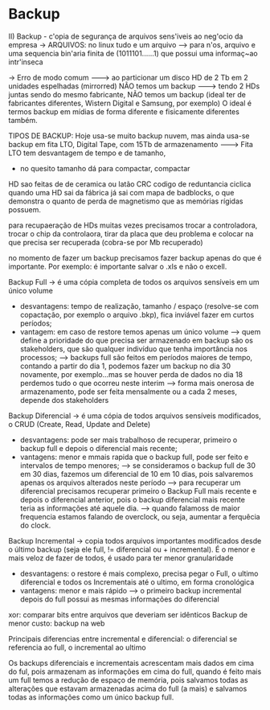 # Backup

II) Backup - c'opia de segurança de arquivos sens'iveis ao neg'ocio da empresa -> ARQUIVOS: no linux tudo e um arquivo --> para n'os, arquivo e uma sequencia bin'aria finita de (1011101......1) que possui uma informaç\~ao intr'inseca

\-> Erro de modo comum ---> ao particionar um disco HD de 2 Tb em 2 unidades espelhadas (mirrorred) NÃO temos um backup ---> tendo 2 HDs juntas sendo do mesmo fabricante, NÃO temos um backup (ideal ter de fabricantes diferentes, Wistern Digital e Samsung, por exemplo) O ideal é termos backup em mídias de forma diferente e fisicamente diferentes também.

TIPOS DE BACKUP: Hoje usa-se muito backup nuvem, mas ainda usa-se backup em fita LTO, Digital Tape, com 15Tb de armazenamento ---> Fita LTO tem desvantagem de tempo e de tamanho,

* no quesito tamanho dá para compactar, compactar

HD sao feitas de de ceramica ou latão CRC codigo de reduntancia ciclica quando uma HD sai da fábrica já sai com mapa de badblocks, o que demonstra o quanto de perda de magnetismo que as memórias rígidas possuem.

para recupaeração de HDs muitas vezes precisamos trocar a controladora, trocar o chip da controlaora, tirar da placa que deu problema e colocar na que precisa ser recuperada (cobra-se por Mb recuperado)

no momento de fazer um backup precisamos fazer backup apenas do que é importante. Por exemplo: é importante salvar o .xls e não o excell.

Backup Full -> é uma cópia completa de todos os arquivos sensíveis em um único volume

* desvantagens: tempo de realização, tamanho / espaço (resolve-se com copactação, por exemplo o arquivo .bkp), fica inviável fazer em curtos períodos;
* vantagem: em caso de restore temos apenas um único volume --> quem define a prioridade do que precisa ser armazenado em backup são os stakeholders, que são qualquer indivíduo que tenha importância nos processos; --> backups full são feitos em períodos maiores de tempo, contando a partir do dia 1, podemos fazer um backup no dia 30 novamente, por exemplo...mas se houver perda de dados no dia 18 perdemos tudo o que ocorreu neste interim --> forma mais onerosa de armazenamento, pode ser feita mensalmente ou a cada 2 meses, depende dos stakeholders

Backup Diferencial -> é uma cópia de todos arquivos sensíveis modificados, o CRUD (Create, Read, Update and Delete)

* desvantagens: pode ser mais trabalhoso de recuperar, primeiro o backup full e depois o diferencial mais recente;
* vantagens: menor e mmais rapida que o backup full, pode ser feito e intervalos de tempo menores; --> se consideramos o backup full de 30 em 30 dias, fazemos um diferencial de 10 em 10 dias, pois salvaremos apenas os arquivos alterados neste período --> para recuperar um diferencial precisamos recuperar primeiro o Backup Full mais recente e depois o diferencial anterior, pois o backup diferencial mais recente teria as informações até aquele dia. --> quando falamoss de maior frequencia estamos falando de overclock, ou seja, aumentar a ferquêcia do clock.

Backup Incremental -> copia todos arquivos importantes modificados desde o último backup (seja ele full, != diferencial ou + incremental). É o menor e mais veloz de fazer de todos, é usado para ter menor granularidade

* desvantagens: o restore é mais complexo, precisa pegar o Full, o ultimo diferencial e todos os Incrementais até o ultimo, em forma cronológica
* vantagens: menor e mais rápido --> o primeiro backup incremental depois do full possui as mesmas informações do diferencial

xor: comparar bits entre arquivos que deveriam ser idênticos Backup de menor custo: backup na web

Principais diferencias entre incremental e diferencial: o diferencial se referencia ao full, o incremental ao ultimo

Os backups diferenciais e incrementais acrescentam mais dados em cima do ful, pois armazenam as informações em cima do full, quando é feito mais um full temos a redução de espaço de memória, pois salvamos todas as alterações que estavam armazenadas acima do full (a mais) e salvamos todas as informações como um único backup full.

